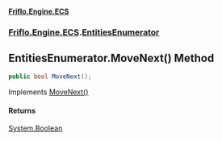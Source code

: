 #### [Friflo.Engine.ECS](index.md 'index')
### [Friflo.Engine.ECS](Friflo.Engine.ECS.md 'Friflo.Engine.ECS').[EntitiesEnumerator](EntitiesEnumerator.md 'Friflo.Engine.ECS.EntitiesEnumerator')

## EntitiesEnumerator.MoveNext() Method

```csharp
public bool MoveNext();
```

Implements [MoveNext()](https://docs.microsoft.com/en-us/dotnet/api/System.Collections.IEnumerator.MoveNext 'System.Collections.IEnumerator.MoveNext')

#### Returns
[System.Boolean](https://docs.microsoft.com/en-us/dotnet/api/System.Boolean 'System.Boolean')